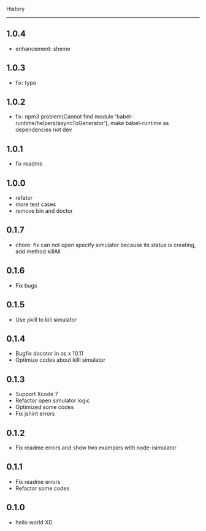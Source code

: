  History

---

## 1.0.4

- enhancement: sheme

## 1.0.3

- fix: typo

## 1.0.2

- fix: npm3 problem(Cannot find module 'babel-runtime/helpers/asyncToGenerator'), make babel-runtime as dependencies not dev

## 1.0.1

- fix readme

## 1.0.0

- refator
- more test cases
- remove bin and doctor

## 0.1.7

- chore: fix can not open specify simulator because its status is creating, add method killAll

## 0.1.6

- Fix bugs

## 0.1.5

- Use pkill to kill simulator

## 0.1.4

- Bugfix docotor in os x 10.11
- Optimize codes about killl simulator

## 0.1.3

- Support Xcode 7
- Refactor open simulator logic
- Optimized some codes 
- Fix jshint errors

## 0.1.2

- Fix readme errors and show two examples with node-isimulator


## 0.1.1

- Fix readme errors
- Refactor some codes

## 0.1.0

- hello world XD
